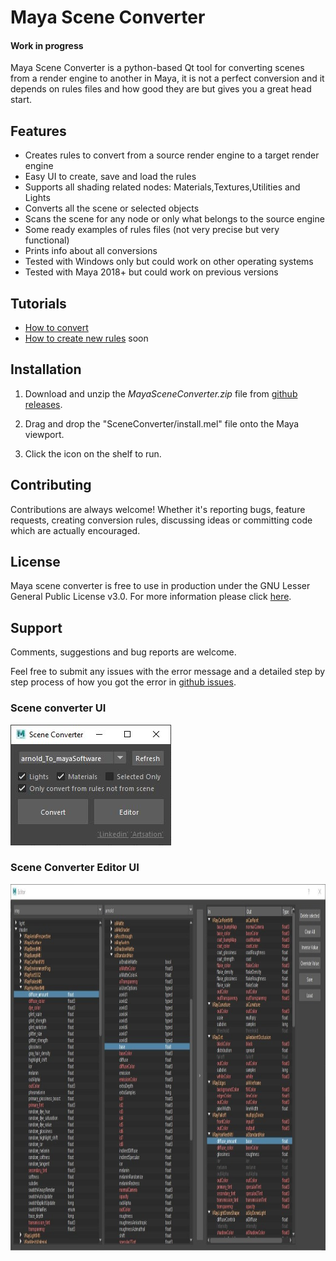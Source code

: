 
# Maya Scene Converter

#### Work in progress

Maya Scene Converter is a python-based Qt tool for converting scenes
from a render engine to another in Maya, it is not a perfect conversion and it depends on rules files
and how good they are but gives you a great head start.


## Features 

* Creates rules to convert from a source render engine to a target render engine
* Easy UI to create, save and load the rules
* Supports all shading related nodes: Materials,Textures,Utilities and Lights
* Converts all the scene or selected objects
* Scans the scene for any node or only what belongs to the source engine
* Some ready examples of rules files (not very precise but very functional)
* Prints info about all conversions
* Tested with Windows only but could work on other operating systems
* Tested with Maya 2018+ but could work on previous versions

## Tutorials

* [How to convert](https://www.youtube.com/watch?v=I4shNs4srKw)
* [How to create new rules](https://www.youtube.com/) soon

## Installation

1. Download and unzip the *MayaSceneConverter.zip* file from [github releases](https://github.com/mhdmhd/MayaSceneConverter).

2. Drag and drop the "SceneConverter/install.mel" file onto the Maya viewport.

3. Click the icon on the shelf to run.


## Contributing

Contributions are always welcome! Whether it's reporting bugs, feature requests, creating conversion rules,
 discussing ideas or committing code which are actually encouraged.

## License

Maya scene converter is free to use in production under the GNU Lesser General Public License v3.0.
For more information please click [here](LICENSE.md).

## Support

Comments, suggestions and bug reports are welcome.

Feel free to submit any issues with the error message and a detailed step by step process of how you got the error in [github issues](https://github.com/mhdmhd/MayaSceneConverter/issues).

### Scene converter UI

<img src="Convert.jpg" width="257" height="193"/>

### Scene Converter Editor UI

<img src="Editor.jpg" width="1045" height="586"/>
